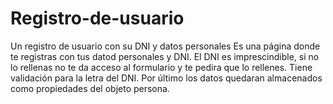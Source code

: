 # Registro-de-usuario
Un registro de usuario con su DNI y datos personales
Es una página donde te registras con tus datod personales y DNI.
El DNI es imprescindible, si no lo rellenas no te da acceso al formulario y te pedira que lo rellenes.
Tiene validación para la letra del DNI.
Por último los datos quedaran almacenados como propiedades del objeto persona.
